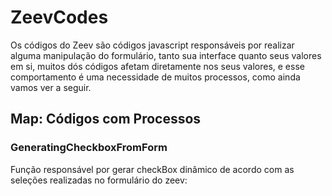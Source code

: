 <h1> ZeevCodes </h1>

<p text-align="justify"> Os códigos do Zeev são códigos javascript responsáveis por realizar alguma manipulação do formulário, tanto sua interface quanto seus valores em si, muitos dós códigos afetam diretamente nos seus valores, e esse comportamento é uma necessidade de muitos processos, como ainda vamos ver a seguir. </p>

<h2>Map: Códigos com Processos</h2>
<h3>GeneratingCheckboxFromForm</h3>
<p>Função responsável por gerar checkBox dinâmico de acordo com as seleções realizadas no formulário do zeev:</p>

